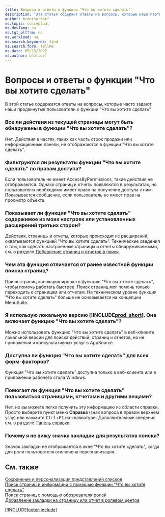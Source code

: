 ```yaml
---
title: Вопросы и ответы о функции "Что вы хотите сделать"
description: 'Эта статья содержит ответы на вопросы, которые наши партнеры и клиенты часто задают по поводу функции "Что вы хотите сделать".'
author: brentholtorf
ms.topic: conceptual
ms.devlang: na
ms.tgt_pltfrm: na
ms.workload: na
ms.search.keywords: find
ms.search.form: TellMe
ms.date: 05/23/2022
ms.author: bholtorf
---
```

# Вопросы и ответы о функции "Что вы хотите сделать"
В этой статье содержатся ответы на вопросы, которые часто задают наши продвинутые пользователи о функции "Что вы хотите сделать"

### Все ли действия из текущей страницы могут быть обнаружены в функции "Что вы хотите сделать"?

Нет. Действия в частях, таких как часть строк продажи или информационные панели, не отображаются в функции "Что вы хотите сделать".

### Фильтруются ли результаты функции "Что вы хотите сделать" по правам доступа?

Если пользователь не имеет AccessByPermissions, такие действия не отображаются. Однако страниц и отчеты появляются в результатах, но пользователю необходимо имеет право на получение доступа к ним. Показывается сообщение, если пользователь не имеет прав на просмотр объекта.

### Показывает ли функция "Что вы хотите сделать" содержимое из моих настроек или установленных расширений третьих сторон?

Действия, страницы и отчеты, которые происходят из расширений, охватываются функцией "Что вы хотите сделать". Технические сведения о том, как сделать настроенные страницы и отчеты обнаруживаемыми, см. в разделе [Добавление страниц и отчетов в поиск](/dynamics365/business-central/dev-itpro/developer/devenv-al-menusuite-functionality).

### Чем эта функция отличается от ранее известной функции поиска страниц?

Поиск страниц эволюционировал в функцию "Что вы хотите сделать", чтобы помочь работать быстрее. Поиск страниц мог помочь только переходить к страницам или отчетам. На техническом уровне функция "Что вы хотите сделать" больше не основывается на концепции MenuSuite.

### Я использую локальную версию [!INCLUDE[prod_short](includes/prod_short.md)]. Она включает функцию "Что вы хотите сделать"?

Можно использовать функцию "Что вы хотите сделать" в веб-клиенте локальной версии для поиска действий, страниц и отчетов, но не приложений и консультативных услуг в AppSource.

### Доступна ли функция "Что вы хотите сделать" для всех форм-факторов?

Функция "Что вы хотите сделать" доступна только в веб-клиента или в приложении рабочего стола Windows.

<!-- removed in v20 because of Help pane
### Are the documentation results available in any language?
The help articles display in the language you have specified in **My Settings**, if help is available in that language.
-->

### Помогает ли функция "Что вы хотите сделать" пользоваться страницами, отчетами и другими вещами?

Нет, но вы можете легко получить эту информацию из области справки. Просто выберите пункт меню **Справка** (знак вопроса в правом верхнем углу) или нажмите <kbd>Ctrl</kbd>+<kbd>F1</kbd> на клавиатуре. Дополнительные сведения см. в разделе [Панель справки](product-help-and-support.md#help-pane).

### Почему я не вижу значка закладки для результатов поиска?

Значок закладки не отображается в окне "Что вы хотите сделать", когда для роли пользователя отключена персонализация.


## См. также  
[Сохранение и персонализация представлений списков](ui-views.md)  
[Поиск страниц и информации с помощью функции "Что вы хотите сделать"](ui-search.md)  
[Поиск страниц с помощью обозревателя ролей](ui-role-explorer.md)  
[Добавление закладки на страницу или отчет в ролевом центре](ui-bookmarks.md)


[!INCLUDE[footer-include](includes/footer-banner.md)]